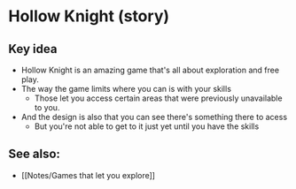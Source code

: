 # Hollow Knight (story)

## Key idea
- Hollow Knight is an amazing game that's all about exploration and free play.
- The way the game limits where you can is with your skills
	- Those let you access certain areas that were previously unavailable to you.
- And the design is also that you can see there's something there to acess
	- But you're not able to get to it just yet until you have the skills

## See also:
- [[Notes/Games that let you explore]]